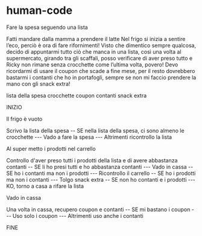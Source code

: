 # human-code
Fare la spesa seguendo una lista

Fatti mandare dalla mamma a prendere il latte Nel frigo si inizia a sentire l’eco, perciò è ora di fare rifornimenti! Visto che dimentico sempre qualcosa, decido di appuntarmi tutto ciò che manca in una lista, così una volta al supermercato, girando tra gli scaffali, posso verificare di aver preso tutto e Ricky non rimane senza crocchette come l’ultima volta, povero! Devo ricordarmi di usare il coupon che scade a fine mese, per il resto dovrebbero bastarmi i contanti che ho in portafogli, sempre se non mi faccio prendere la mano con gli snack extra!

lista della spesa crocchette coupon contanti snack extra

INIZIO

Il frigo è vuoto

Scrivo la lista della spesa 
-- SE nella lista della spesa, ci sono almeno le crocchette 
--- Vado a fare la spesa 
--- Altrimenti ricontrollo la lista

Al super metto i prodotti nel carrello

Controllo d'aver preso tutti i prodotti della lista e di avere abbastanza contanti 
-- SE li ho presi tutti e ho abbastanza contanti 
--- Vado in cassa 
-- SE ho i contanti ma non i prodotti 
--- Ricontrollo il carrello 
-- SE ho i prodotti ma non i contanti 
--- Tolgo snack extra 
-- SE non ho contanti e i prodotti 
--- KO, torno a casa a rifare la lista

Vado in cassa

Una volta in cassa, recupero coupon e contanti 
-- SE mi bastano i coupon 
--- Uso solo i coupon 
--- Altrimenti uso anche i contanti

FINE